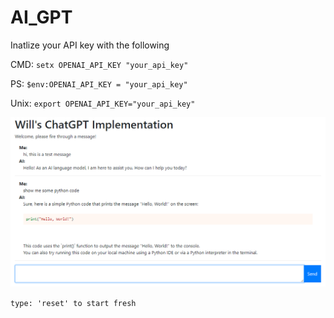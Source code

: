 # AI_GPT

Inatlize your API key with the following 

CMD:
`setx OPENAI_API_KEY "your_api_key"`

PS:
`$env:OPENAI_API_KEY = "your_api_key"`

Unix:
`export OPENAI_API_KEY="your_api_key"`


   ![Example of its use](https://github.com/p99will/AI_GPT/blob/master/AI_API/Screenshot_3.png)


`type: 'reset' to start fresh`
